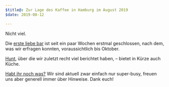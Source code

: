 ```yaml
---
$title@: Zur Lage des Kaffee in Hamburg im August 2019
$date: 2019-08-12

---
```

Nicht viel.

Die [erste liebe bar]([url('/content/cafes/erste-liebe-bar.md')]) ist seit ein paar Wochen erstmal geschlossen, nach dem, was wir erfragen konnten, voraussichtlich bis Oktober.

[Hunt]([url('/content/roasters/hunt.md')]), über die wir zuletzt recht viel berichtet haben, – bietet in Kürze auch Küche.

[Habt ihr noch was?]([url('/content/pages/contact.md')]) Wir sind aktuell zwar einfach nur super-busy, freuen uns aber generell immer über Hinweise. Dank euch!
